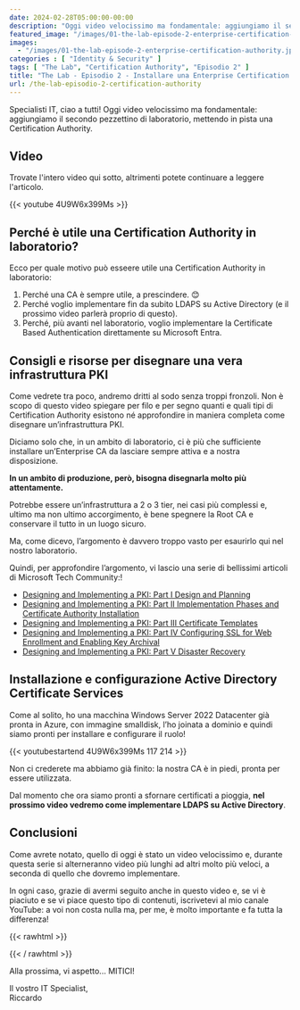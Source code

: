 ```yaml
---
date: 2024-02-28T05:00:00-00:00
description: "Oggi video velocissimo ma fondamentale: aggiungiamo il secondo pezzettino di laboratorio, mettendo in pista una Certification Authority."
featured_image: "/images/01-the-lab-episode-2-enterprise-certification-authority.jpg"
images:
  - "/images/01-the-lab-episode-2-enterprise-certification-authority.jpg"
categories : [ "Identity & Security" ]
tags: [ "The Lab", "Certification Authority", "Episodio 2" ]
title: "The Lab - Episodio 2 - Installare una Enterprise Certification Authority"
url: /the-lab-episodio-2-certification-authority
---
```

Specialisti IT, ciao a tutti! Oggi video velocissimo ma fondamentale: aggiungiamo il secondo pezzettino di laboratorio, mettendo in pista una Certification Authority.

## Video
Trovate l'intero video qui sotto, altrimenti potete continuare a leggere l'articolo.

{{< youtube 4U9W6x399Ms >}}

## Perché è utile una Certification Authority in laboratorio?
Ecco per quale motivo può esseere utile una Certification Authority in laboratorio:
1.	Perché una CA è sempre utile, a prescindere. 😊 
2.	Perché voglio implementare fin da subito LDAPS su Active Directory (e il prossimo video parlerà proprio di questo).
3.	Perché, più avanti nel laboratorio, voglio implementare la Certificate Based Authentication direttamente su Microsoft Entra.

## Consigli e risorse per disegnare una vera infrastruttura PKI
Come vedrete tra poco, andremo dritti al sodo senza troppi fronzoli. Non è scopo di questo video spiegare per filo e per segno quanti e quali tipi di Certification Authority esistono né approfondire in maniera completa come disegnare un’infrastruttura PKI.

Diciamo solo che, in un ambito di laboratorio, ci è più che sufficiente installare un’Enterprise CA da lasciare sempre attiva e a nostra disposizione.

**In un ambito di produzione, però, bisogna disegnarla molto più attentamente.**

Potrebbe essere un’infrastruttura a 2 o 3 tier, nei casi più complessi e, ultimo ma non ultimo accorgimento, è bene spegnere la Root CA e conservare il tutto in un luogo sicuro.

Ma, come dicevo, l’argomento è davvero troppo vasto per esaurirlo qui nel nostro laboratorio.

Quindi, per approfondire l’argomento, vi lascio una serie di bellissimi articoli di Microsoft Tech Community:!

- [Designing and Implementing a PKI: Part I Design and Planning](https://techcommunity.microsoft.com/t5/ask-the-directory-services-team/designing-and-implementing-a-pki-part-i-design-and-planning/ba-p/396953)
- [Designing and Implementing a PKI: Part II Implementation Phases and Certificate Authority Installation](https://techcommunity.microsoft.com/t5/ask-the-directory-services-team/designing-and-implementing-a-pki-part-ii-implementation-phases/ba-p/397198)
- [Designing and Implementing a PKI: Part III Certificate Templates](https://techcommunity.microsoft.com/t5/ask-the-directory-services-team/designing-and-implementing-a-pki-part-iii-certificate-templates/ba-p/397860)
- [Designing and Implementing a PKI: Part IV Configuring SSL for Web Enrollment and Enabling Key Archival](https://techcommunity.microsoft.com/t5/ask-the-directory-services-team/designing-and-implementing-a-pki-part-iv-configuring-ssl-for-web/ba-p/399104)
- [Designing and Implementing a PKI: Part V Disaster Recovery](https://techcommunity.microsoft.com/t5/ask-the-directory-services-team/designing-and-implementing-a-pki-part-v-disaster-recovery/ba-p/399106)

## Installazione e configurazione Active Directory Certificate Services
Come al solito, ho una macchina Windows Server 2022 Datacenter già pronta in Azure, con immagine smalldisk, l’ho joinata a dominio e quindi siamo pronti per installare e configurare il ruolo!

{{< youtubestartend 4U9W6x399Ms 117 214 >}}

Non ci crederete ma abbiamo già finito: la nostra CA è in piedi, pronta per essere utilizzata.

Dal momento che ora siamo pronti a sfornare certificati a pioggia, **nel prossimo video vedremo come implementare LDAPS su Active Directory**.

## Conclusioni
Come avrete notato, quello di oggi è stato un video velocissimo e, durante questa serie si alterneranno video più lunghi ad altri molto più veloci, a seconda di quello che dovremo implementare.

In ogni caso, grazie di avermi seguito anche in questo video e, se vi è piaciuto e se vi piace questo tipo di contenuti, iscrivetevi al mio canale YouTube: a voi non costa nulla ma, per me, è molto importante e fa tutta la differenza!

{{< rawhtml >}}
  <script src="https://apis.google.com/js/platform.js"></script>
  <div class="g-ytsubscribe" data-channelid="UCDNe_oC28ozt_LJ-8kWQbEA" data-layout="full" data-count="hidden"></div>
{{< / rawhtml >}}

Alla prossima, vi aspetto... MITICI!

Il vostro IT Specialist,  
Riccardo
